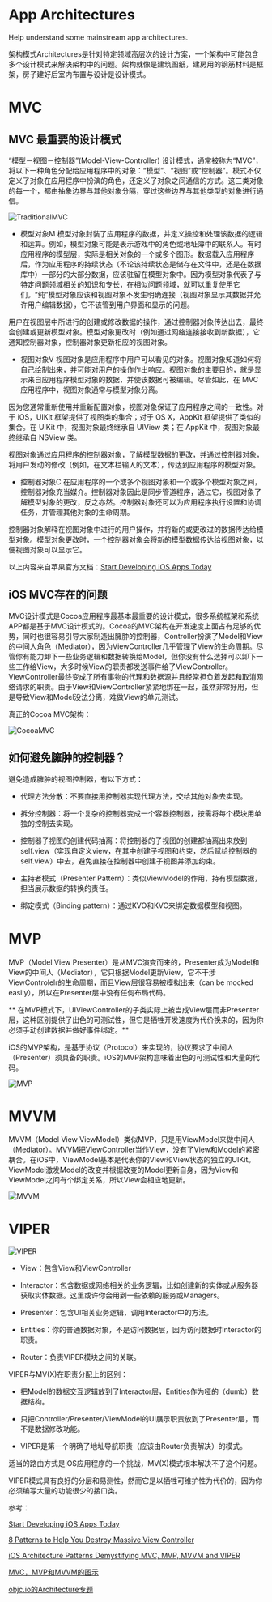 # App Architectures

Help understand some mainstream app architectures.

架构模式Architectures是针对特定领域高层次的设计方案，一个架构中可能包含多个设计模式来解决架构中的问题。架构就像是建筑图纸，建房用的钢筋材料是框架，房子建好后室内布置与设计是设计模式。






# MVC



## MVC 最重要的设计模式



“模型－视图－控制器”(Model-View-Controller) 设计模式，通常被称为“MVC”，将以下一种角色分配给应用程序中的对象：“模型”、“视图”或“控制器”。模式不仅定义了对象在应用程序中扮演的角色，还定义了对象之间通信的方式。这三类对象的每一个，都由抽象边界与其他对象分隔，穿过这些边界与其他类型的对象进行通信。



![TraditionalMVC](https://github.com/ApesTalk/iOSArchitectures/blob/master/Images/TraditionalMVC.png)



- 模型对象M
模型对象封装了应用程序的数据，并定义操控和处理该数据的逻辑和运算。例如，模型对象可能是表示游戏中的角色或地址簿中的联系人。有时应用程序的模型层，实际是相关对象的一个或多个图形。数据载入应用程序后，作为应用程序的持续状态（不论该持续状态是储存在文件中，还是在数据库中）一部分的大部分数据，应该驻留在模型对象中。因为模型对象代表了与特定问题领域相关的知识和专长，在相似问题领域，就可以重复使用它们。“纯”模型对象应该和视图对象不发生明确连接（视图对象显示其数据并允许用户编辑数据），它不该管到用户界面和显示的问题。

用户在视图层中所进行的创建或修改数据的操作，通过控制器对象传达出去，最终会创建或更新模型对象。模型对象更改时（例如通过网络连接接收到新数据），它通知控制器对象，控制器对象更新相应的视图对象。

- 视图对象V
视图对象是应用程序中用户可以看见的对象。视图对象知道如何将自己绘制出来，并可能对用户的操作作出响应。视图对象的主要目的，就是显示来自应用程序模型对象的数据，并使该数据可被编辑。尽管如此，在 MVC 应用程序中，视图对象通常与模型对象分离。

因为您通常重新使用并重新配置对象，视图对象保证了应用程序之间的一致性。对于 iOS，UIKit 框架提供了视图类的集合；对于 OS X，AppKit 框架提供了类似的集合。在 UIKit 中，视图对象最终继承自 UIView 类；在 AppKit 中，视图对象最终继承自 NSView 类。

视图对象通过应用程序的控制器对象，了解模型数据的更改，并通过控制器对象，将用户发动的修改（例如，在文本栏输入的文本），传达到应用程序的模型对象。

- 控制器对象C
在应用程序的一个或多个视图对象和一个或多个模型对象之间，控制器对象充当媒介。控制器对象因此是同步管道程序，通过它，视图对象了解模型对象的更改，反之亦然。控制器对象还可以为应用程序执行设置和协调任务，并管理其他对象的生命周期。

控制器对象解释在视图对象中进行的用户操作，并将新的或更改过的数据传达给模型对象。模型对象更改时，一个控制器对象会将新的模型数据传达给视图对象，以便视图对象可以显示它。



以上内容来自苹果官方文档：[Start Developing iOS Apps Today](https://developer.apple.com/library/archive/referencelibrary/GettingStarted/RoadMapiOSCh-Legacy/chapters/StreamlineYourAppswithDesignPatterns/StreamlineYourApps/StreamlineYourApps.html)



## iOS MVC存在的问题

MVC设计模式是Cocoa应用程序最基本最重要的设计模式，很多系统框架和系统APP都是基于MVC设计模式的。Cocoa的MVC架构在开发速度上面占有足够的优势，同时也很容易引导大家制造出臃肿的控制器，Controller扮演了Model和View的中间人角色（Mediator），因为ViewController几乎管理了View的生命周期。尽管你有能力卸下一些业务逻辑和数据转换给Model，但你没有什么选择可以卸下一些工作给View，大多时候View的职责都发送事件给了ViewController。 ViewController最终变成了所有事物的代理和数据源并且经常担负着发起和取消网络请求的职责。由于View和ViewController紧紧地绑在一起，虽然非常好用，但是导致View和Model没法分离，难做View的单元测试。



真正的Cocoa MVC架构：




![CocoaMVC](https://github.com/ApesTalk/iOSArchitectures/blob/master/Images/CocoaMVC.png)



## 如何避免臃肿的控制器？

避免造成臃肿的视图控制器，有以下方式：

- 代理方法分散：不要直接用控制器实现代理方法，交给其他对象去实现。

- 拆分控制器：将一个复杂的控制器变成一个容器控制器，按需将每个模块用单独的控制去实现。

- 控制器子视图的创建代码抽离：将控制器的子视图的创建都抽离出来放到self.view（实现自定义view，在其中创建子视图和约束，然后赋给控制器的self.view）中去，避免直接在控制器中创建子视图并添加约束。

- 主持者模式（Presenter Pattern）：类似ViewModel的作用，持有模型数据，担当展示数据的转换的责任。

- 绑定模式（Binding pattern）：通过KVO和KVC来绑定数据模型和视图。





# MVP



MVP（Model View Presenter）是从MVC演变而来的，Presenter成为Model和View的中间人（Mediator），它只根据Model更新View，它不干涉ViewControlelr的生命周期，而且View层很容易被模拟出来（can be mocked easily），所以在Presenter层中没有任何布局代码。



** 在MVP模式下，UIViewController的子类实际上被当成View层而非Presenter层，这种区别提供了出色的可测试性，但它是牺牲开发速度为代价换来的，因为你必须手动创建数据并做好事件绑定。**



iOS的MVP架构，是基于协议（Protocol）来实现的，协议要求了中间人（Presenter）须具备的职责。iOS的MVP架构意味着出色的可测试性和大量的代码。




![MVP](https://github.com/ApesTalk/iOSArchitectures/blob/master/Images/MVP.png)




# MVVM



MVVM（Model View ViewModel）类似MVP，只是用ViewModel来做中间人（Mediator）。MVVM把ViewController当作View，没有了View和Model的紧密耦合。在iOS中，ViewModel基本是代表你的View和View状态的独立的UIKit。ViewModel激发Model的改变并根据改变的Model更新自身，因为View和ViewModel之间有个绑定关系，所以View会相应地更新。


![MVVM](https://github.com/ApesTalk/iOSArchitectures/blob/master/Images/MVVM.png)


# VIPER



![VIPER](https://github.com/ApesTalk/iOSArchitectures/blob/master/Images/VIPER.png)



- View：包含View和ViewController

- Interactor：包含数据或网络相关的业务逻辑，比如创建新的实体或从服务器获取实体数据。这里或许你会用到一些依赖的服务或Managers。

- Presenter：包含UI相关业务逻辑，调用Interactor中的方法。

- Entities：你的普通数据对象，不是访问数据层，因为访问数据时Interactor的职责。

- Router：负责VIPER模块之间的关联。



VIPER与MV(X)在职责分配上的区别：

- 把Model的数据交互逻辑放到了Interactor层，Entities作为哑的（dumb）数据结构。

- 只把Controller/Presenter/ViewModel的UI展示职责放到了Presenter层，而不是数据修改功能。

- VIPER是第一个明确了地址导航职责（应该由Router负责解决）的模式。



适当的路由方式是iOS应用程序的一个挑战，MV(X)模式根本解决不了这个问题。



VIPER模式具有良好的分层和易测性，然而它是以牺牲可维护性为代价的，因为你必须编写大量的功能很少的接口类。








参考：

[Start Developing iOS Apps Today](https://developer.apple.com/library/archive/referencelibrary/GettingStarted/RoadMapiOSCh-Legacy/chapters/StreamlineYourAppswithDesignPatterns/StreamlineYourApps/StreamlineYourApps.html)

[8 Patterns to Help You Destroy  Massive View Controller](http://khanlou.com/2014/09/8-patterns-to-help-you-destroy-massive-view-controller/)

[iOS Architecture Patterns Demystifying MVC, MVP, MVVM and VIPER](https://medium.com/ios-os-x-development/ios-architecture-patterns-ecba4c38de52)

[MVC，MVP和MVVM的图示](http://www.ruanyifeng.com/blog/2015/02/mvcmvp_mvvm.html)

[objc.io的Architecture专题](https://www.objc.io/issues/13-architecture/)

